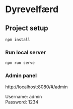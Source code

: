 # Dyrevelfærd

## Project setup
```
npm install
```

### Run local server
```
npm run serve
```

### Admin panel

http://localhost:8080/#/admin

Username: admin </br>
Password: 1234
